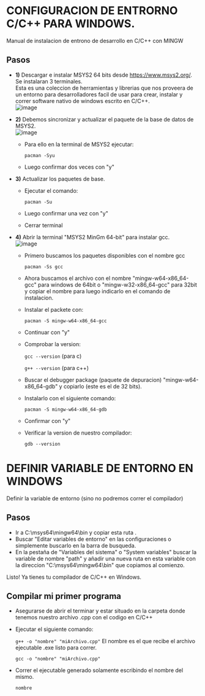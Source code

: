 # CONFIGURACION DE ENTRORNO C/C++ PARA WINDOWS.

Manual de instalacion de entrono de desarrollo en C/C++ con MINGW

## Pasos

- **1)** Descargar e instalar MSYS2 64 bits desde https://www.msys2.org/. Se instalaran 3 terminales. <br/>
Esta es una coleccion de herramientas y librerias que nos proveera de un entorno para desarrolladores facil de usar para crear, instalar y correr software nativo de windows escrito en C/C++.<br/>
![image](https://user-images.githubusercontent.com/58922125/120826347-b58dc000-c530-11eb-8bed-4c1a9988586e.png)

- **2)** Debemos sincronizar y actualizar el paquete de la base de datos de MSYS2. <br/> ![image](https://user-images.githubusercontent.com/58922125/120826478-dfdf7d80-c530-11eb-868f-b1f2df6a9561.png) <br/>
	- Para ello en la terminal de MSYS2 ejecutar: 
   
		`pacman -Syu `
   
	- Luego confirmar dos veces con "y"

- **3)** Actualizar los paquetes de base.<br/>
	- Ejecutar el comando:
	
		`pacman -Su`
	
	- Luego confirmar una vez con "y" <br/>
	- Cerrar terminal

- **4)** Abrir la terminal "MSYS2 MinGm 64-bit" para instalar gcc. <br/> ![image](https://user-images.githubusercontent.com/58922125/120826583-fe457900-c530-11eb-907e-13d382041aa0.png) <br/>
	- Primero buscamos los paquetes disponibles con el nombre gcc
  
		`pacman -Ss gcc`
	    
	- Ahora buscamos el archivo con el nombre "mingw-w64-x86_64-gcc" para windows de 64bit o "mingw-w32-x86_64-gcc" para 32bit y copiar el nombre para luego indicarlo en el comando de instalacion.
    
 	- Instalar el packete con:
  
		`pacman -S mingw-w64-x86_64-gcc`
      
	- Continuar con "y"
      
	- Comprobar la version:
  	
		`gcc --version`  (para c)
    
		`g++ --version` (para c++)

	- Buscar el debugger package (paquete de depuracion) "mingw-w64-x86_64-gdb" y copiarlo (este es el de 32 bits).<br/>

	- Instalarlo con el siguiente comando:
  
		`pacman -S mingw-w64-x86_64-gdb`
	
	- Confirmar con "y"

	- Verificar la version de nuestro compilador:

		`gdb --version`


# DEFINIR VARIABLE DE ENTORNO EN WINDOWS
  Definir la variable de entorno (sino no podremos correr el compilador)
## Pasos
- Ir a C:\msys64\mingw64\bin y copiar esta ruta .
- Buscar "Editar variables de entorno" en las configuraciones o simplemente buscarlo en la barra de busqueda.
- En la pestaña de "Variables del sistema" o "System variables" buscar la variable de nombre "path"
y añadir una nueva ruta en esta variable con la direccion "C:\msys64\mingw64\bin" que copiamos al comienzo.

Listo! Ya tienes tu compilador de C/C++ en Windows.

## Compilar mi primer programa
- Asegurarse de abrir el terminar y estar situado en la carpeta donde tenemos nuestro archivo .cpp con el codigo en C/C++
- Ejecutar el siguiente comando:

    `g++ -o "nombre" "miArchivo.cpp"` El nombre es el que recibe el archivo ejecutable .exe listo para correr.
    
    `gcc -o "nombre" "miArchivo.cpp"`
    
-  Correr el ejecutable generado solamente escribindo el nombre del mismo.

    `nombre`
